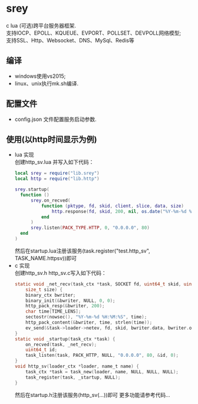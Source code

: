 # srey
c lua (可选)跨平台服务器框架.   
支持IOCP、EPOLL、KQUEUE、EVPORT、POLLSET、DEVPOLL网络模型;   
支持SSL、Http、Websocket、DNS、MySql、Redis等

## 编译     
* windows使用vs2015;   
* linux、unix执行mk.sh编译.

## 配置文件  
* config.json 文件配置服务启动参数. 

## 使用(以http时间显示为例)
* lua 实现   
  创建http_sv.lua 并写入如下代码：
  ```lua
  local srey = require("lib.srey")
  local http = require("lib.http")
  
  srey.startup(
    function ()
        srey.on_recved(
            function (pktype, fd, skid, client, slice, data, size)
                http.response(fd, skid, 200, nil, os.date("%Y-%m-%d %H:%M:%S", os.time()))
            end
        )
        srey.listen(PACK_TYPE.HTTP, 0, "0.0.0.0", 80)
    end
  )
  ```
  然后在startup.lua注册该服务(task.register("test.http_sv", TASK_NAME.httpsv))即可   
* c 实现   
  创建http_sv.h http_sv.c写入如下代码：   
  ```c
  static void _net_recv(task_ctx *task, SOCKET fd, uint64_t skid, uint8_t pktype, uint8_t client, uint8_t slice, void *data, 
      size_t size) {
      binary_ctx bwriter;
      binary_init(&bwriter, NULL, 0, 0);
      http_pack_resp(&bwriter, 200);
      char time[TIME_LENS];
      sectostr(nowsec(), "%Y-%m-%d %H:%M:%S", time);
      http_pack_content(&bwriter, time, strlen(time));
      ev_send(&task->loader->netev, fd, skid, bwriter.data, bwriter.offset, 0);
  }
  static void _startup(task_ctx *task) {
      on_recved(task, _net_recv);
      uint64_t id;
      task_listen(task, PACK_HTTP, NULL, "0.0.0.0", 80, &id, 0);
  }
  void http_sv(loader_ctx *loader, name_t name) {
      task_ctx *task = task_new(loader, name, NULL, NULL, NULL);
      task_register(task, _startup, NULL);
  }
  ```
  然后在startup.h注册该服务(http_sv(...))即可
  更多功能请参考代码... 
